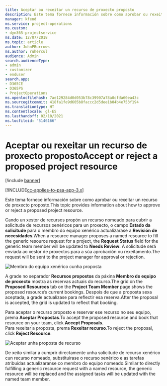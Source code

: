 ```yaml
---
title: Aceptar ou rexeitar un recurso de proxecto proposto
description: Este tema fornece información sobre como aprobar ou rexeitar un recurso de proxecto proposto.
manager: kfend
ms.service: project-operations
ms.custom:
- dyn365-projectservice
ms.date: 12/07/2018
ms.topic: article
author: JohnPBurrows
ms.author: ruhercul
audience: Admin
search.audienceType:
- admin
- customizer
- enduser
search.app:
- D365CE
- D365PS
- ProjectOperations
ms.openlocfilehash: 7ae129284d0d053b78c39907a78a0cfda60ea43c
ms.sourcegitcommit: 418fa1fe9d605b8faccc2d5dee1b04b4e753f194
ms.translationtype: HT
ms.contentlocale: gl-ES
ms.lasthandoff: 02/10/2021
ms.locfileid: "5146166"
---
```

# <a name="accept-or-reject-a-proposed-project-resource"></a><span data-ttu-id="9aca5-103">Aceptar ou rexeitar un recurso de proxecto proposto</span><span class="sxs-lookup"><span data-stu-id="9aca5-103">Accept or reject a proposed project resource</span></span>

[!include [banner](../includes/psa-now-project-operations.md)]

[!INCLUDE[cc-applies-to-psa-app-3.x](../includes/cc-applies-to-psa-app-3x.md)]

<span data-ttu-id="9aca5-104">Este tema fornece información sobre como aprobar ou rexeitar un recurso de proxecto proposto.</span><span class="sxs-lookup"><span data-stu-id="9aca5-104">This topic provides information about how to approve or reject a proposed project resource.</span></span>

<span data-ttu-id="9aca5-105">Cando un xestor de recursos propón un recurso nomeado para cubrir a solicitude de recursos xenéricos para un proxecto, o campo **Estado da solicitude** para o membro do equipo xenérico actualizarase a **Revisión de necesidades**.</span><span class="sxs-lookup"><span data-stu-id="9aca5-105">When a resource manager proposes a named resource to fill the generic resource request for a project, the **Request Status** field for the generic team member will be updated to **Needs Review**.</span></span> <span data-ttu-id="9aca5-106">A solicitude será enviada ao xestor de proxectos para a súa aprobación ou rexeitamento.</span><span class="sxs-lookup"><span data-stu-id="9aca5-106">The request will be sent to the project manager for approval or rejection.</span></span>

![Membro do equipo xenérico cunha proposta](media/RM-how-to-19.png)

<span data-ttu-id="9aca5-108">A grade no separador **Recursos propostos** da páxina **Membro do equipo de proxecto** mostra as reservas actuais do recurso.</span><span class="sxs-lookup"><span data-stu-id="9aca5-108">The grid on the **Proposed Resources** tab on the **Project Team Member** page shows the proposed resource’s current bookings.</span></span> <span data-ttu-id="9aca5-109">Despois de que a proposta sexa aceptada, a grade actualízase para reflectir esa reserva.</span><span class="sxs-lookup"><span data-stu-id="9aca5-109">After the proposal is accepted, the grid is updated to reflect that booking.</span></span> 

<span data-ttu-id="9aca5-110">Para aceptar o recurso proposto e reservar ese recurso no seu equipo, prema **Aceptar Propostas**.</span><span class="sxs-lookup"><span data-stu-id="9aca5-110">To accept the proposed resource and book that resource on your team, click **Accept Proposals**.</span></span>  
<span data-ttu-id="9aca5-111">Para rexeitar a proposta, prema **Rexeitar recurso**.</span><span class="sxs-lookup"><span data-stu-id="9aca5-111">To reject the proposal, click **Reject Resource**.</span></span>

![Aceptar unha proposta de recurso](media/RM-how-to-20.png) 

<span data-ttu-id="9aca5-113">De xeito similar a cumprir directamente unha solicitude de recurso xenérico cun recurso nomeado, substituirase o recurso xenérico e as tarefas atribuídas actualizaranse co membro do equipo nomeado.</span><span class="sxs-lookup"><span data-stu-id="9aca5-113">Similar to directly fulfilling a generic resource request with a named resource, the generic resource will be replaced and the assigned tasks will be updated with the named team member.</span></span>
